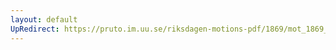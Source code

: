 ```yaml
---
layout: default
UpRedirect: https://pruto.im.uu.se/riksdagen-motions-pdf/1869/mot_1869__ak__78/mot_1869__ak__78-002.pdf
---
```

